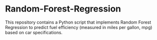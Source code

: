 # Random-Forest-Regression
This repository contains a Python script that implements Random Forest Regression to predict fuel efficiency (measured in miles per gallon, mpg) based on car specifications.
